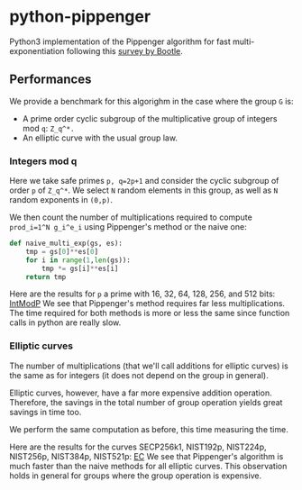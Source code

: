 # python-pippenger
Python3 implementation of the Pippenger algorithm for fast multi-exponentiation following this [survey by Bootle](pippenger.pdf).

## Performances
We provide a benchmark for this algorighm in the case where the group `G` is:
- A prime order cyclic subgroup of the multiplicative group of integers mod `q`: `Z_q^*.`
- An elliptic curve with the usual group law.

### Integers mod q
Here we take safe primes `p, q=2p+1` and consider the cyclic subgroup of order `p` of `Z_q^*`. We select `N` random elements in this group, as well as `N` random exponents in `(0,p)`.

We then count the number of multiplications required to compute `prod_i=1^N g_i^e_i` using Pippenger's method or the naive one:
```python
def naive_multi_exp(gs, es):
    tmp = gs[0]**es[0]
    for i in range(1,len(gs)):
        tmp *= gs[i]**es[i]
    return tmp
```
Here are the results for `p` a prime with 16, 32, 64, 128, 256, and 512 bits:
[IntModP](images/performance_integers_modp.png)
We see that Pippenger's method requires far less multiplications. The time required for both methods is more or less the same since function calls in python are really slow.

### Elliptic curves
The number of multiplications (that we'll call additions for elliptic curves) is the same as for integers (it does not depend on the group in general).

Elliptic curves, however, have a far more expensive addition operation. Therefore, the savings in the total number of group operation yields great savings in time too.

We perform the same computation as before, this time measuring the time.

Here are the results for the curves SECP256k1, NIST192p, NIST224p, NIST256p, NIST384p, NIST521p:
[EC](images/performance_ec.png)
We see that Pippenger's algorithm is much faster than the naive methods for all elliptic curves. This observation holds in general for groups where the group operation is expensive.